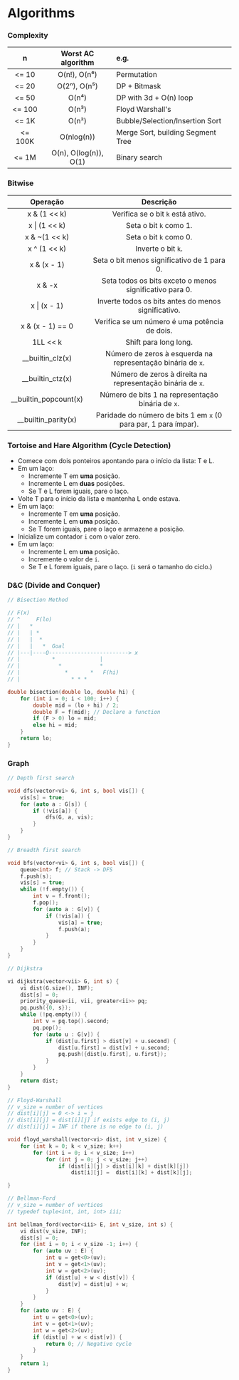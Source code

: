 # Algorithms

### Complexity

|    n    |  Worst AC algorithm   | e.g.                              |
| :-----: | :-------------------: | :-------------------------------- |
|  <= 10  |     O(n!), O(n⁶)      | Permutation                       |
|  <= 20  |     O(2ⁿ), O(n⁵)      | DP + Bitmask                      |
|  <= 50  |         O(n⁴)         | DP with 3d + O(n) loop            |
| <= 100  |         O(n³)         | Floyd Warshall's                  |
|  <= 1K  |         O(n²)         | Bubble/Selection/Insertion Sort   |
| <= 100K |      O(nlog(n))       | Merge Sort, building Segment Tree |
|  <= 1M  | O(n), O(log(n)), O(1) | Binary search                     |

### Bitwise

|        Operação         |                            Descrição                            |
| :---------------------: | :-------------------------------------------------------------: |
|      x & (1 << k)       |                Verifica se o bit `k` está ativo.                |
|    x &#124; (1 << k)    |                     Seta o bit `k` como 1.                      |
|      x & ~(1 << k)      |                     Seta o bit `k` como 0.                      |
|      x ^ (1 << k)       |                       Inverte o bit `k`.                        |
|       x & (x - 1)       |           Seta o bit menos significativo de 1 para 0.           |
|         x & -x          |     Seta todos os bits exceto o menos significativo para 0.     |
|    x &#124; (x - 1)     |       Inverte todos os bits antes do menos significativo.       |
|    x & (x - 1) == 0     |          Verifica se um número é uma potência de dois.          |
|        1LL << k         |                      Shift para long long.                      |
|   \_\_builtin_clz(x)    |   Número de zeros à esquerda na representação binária de `x`.   |
|   \_\_builtin_ctz(x)    |   Número de zeros à direita na representação binária de `x`.    |
| \_\_builtin_popcount(x) |        Número de bits 1 na representação binária de `x`.        |
|  \_\_builtin_parity(x)  | Paridade do número de bits 1 em `x` (0 para par, 1 para ímpar). |

### Tortoise and Hare Algorithm (Cycle Detection)

- Comece com dois ponteiros apontando para o início da lista: T e L.
- Em um laço:
  - Incremente T em **uma** posição.
  - Incremente L em **duas** posições.
  - Se T e L forem iguais, pare o laço.
- Volte T para o início da lista e mantenha L onde estava.
- Em um laço:
  - Incremente T em **uma** posição.
  - Incremente L em **uma** posição.
  - Se T forem iguais, pare o laço e armazene a posição.
- Inicialize um contador `i` com o valor zero.
- Em um laço:
  - Incremente L em **uma** posição.
  - Incremente o valor de `i`.
  - Se T e L forem iguais, pare o laço. (`i` será o tamanho do ciclo.)

### D&C (Divide and Conquer)

```cpp
// Bisection Method

// F(x)
// ^     F(lo)
// |   *
// |   | *
// |   |  *
// |   |   *  Goal
// |---|----O-------------------------> x
// |          *              |
// |            *            *
// |              *       *   F(hi)
// |                * * *

double bisection(double lo, double hi) {
    for (int i = 0; i < 100; i++) {
        double mid = (lo + hi) / 2;
        double F = f(mid); // Declare a function
        if (F > 0) lo = mid;
        else hi = mid;
    }
    return lo;
}
```

### Graph

```cpp
// Depth first search

void dfs(vector<vi> G, int s, bool vis[]) {
    vis[s] = true;
    for (auto a : G[s]) {
        if (!vis[a]) {
            dfs(G, a, vis);
        }
    }
}
```

```cpp
// Breadth first search

void bfs(vector<vi> G, int s, bool vis[]) {
    queue<int> f; // Stack -> DFS
    f.push(s);
    vis[s] = true;
    while (!f.empty()) {
        int v = f.front();
        f.pop();
        for (auto a : G[v]) {
            if (!vis[a]) {
                vis[a] = true;
                f.push(a);
            }
        }
    }
}
```

```cpp
// Dijkstra

vi dijkstra(vector<vii> G, int s) {
    vi dist(G.size(), INF);
    dist[s] = 0;
    priority_queue<ii, vii, greater<ii>> pq;
    pq.push({0, s});
    while (!pq.empty()) {
        int v = pq.top().second;
        pq.pop();
        for (auto u : G[v]) {
            if (dist[u.first] > dist[v] + u.second) {
                dist[u.first] = dist[v] + u.second;
                pq.push({dist[u.first], u.first});
            }
        }
    }
    return dist;
}
```

```cpp
// Floyd-Warshall
// v_size = number of vertices
// dist[i][j] = 0 <-> i = j
// dist[i][j] = dist[i][j] if exists edge to (i, j)
// dist[i][j] = INF if there is no edge to (i, j)

void floyd_warshall(vector<vi> dist, int v_size) {
    for (int k = 0; k < v_size; k++)
        for (int i = 0; i < v_size; i++)
            for (int j = 0; j < v_size; j++)
                if (dist[i][j] > dist[i][k] + dist[k][j])
                    dist[i][j] =  dist[i][k] + dist[k][j];

}
```

```cpp
// Bellman-Ford
// v_size = number of vertices
// typedef tuple<int, int, int> iii;

int bellman_ford(vector<iii> E, int v_size, int s) {
    vi dist(v_size, INF);
    dist[s] = 0;
    for (int i = 0; i < v_size -1; i++) {
        for (auto uv : E) {
            int u = get<0>(uv);
            int v = get<1>(uv);
            int w = get<2>(uv);
            if (dist[u] + w < dist[v]) {
                dist[v] = dist[u] + w;
            }
        }
    }
    for (auto uv : E) {
        int u = get<0>(uv);
        int v = get<1>(uv);
        int w = get<2>(uv);
        if (dist[u] + w < dist[v]) {
            return 0; // Negative cycle
        }
    }
    return 1;
}
```
